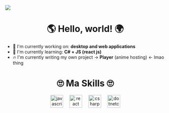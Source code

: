 ![](https://i.pinimg.com/originals/3d/2e/3e/3d2e3e5a266f05becb4fb522a962f105.jpg)


<div id="toc">
  <ul align="center" style="list-style: none">
    <summary>
      <h1>
       🌎 Hello, world! 🌍
      </h1>
    </summary>
  </ul>
</div>

- 💼 I'm currently working on: **desktop and web applications**
- 🌱 I'm currently learning: **С# + JS (react js)**
- 🔥 I'm currently writing my own project -> **Player** (anime hosting) <- lmao thing

<div id="toc">
  <ul align="center" style="list-style: none">
    <summary>
      <h1>
      🙄 Ma Skills 🙄
      </h1>
    </summary>
  </ul>
</div>
<div align="center">
  <img src="https://cdn.jsdelivr.net/gh/devicons/devicon/icons/javascript/javascript-original.svg" height="40" alt="javascript logo"  />
  <img width="12" />
  <img src="https://cdn.jsdelivr.net/gh/devicons/devicon/icons/react/react-original.svg" height="40" alt="react logo"  />
  <img width="12" />
  <img src="https://cdn.jsdelivr.net/gh/devicons/devicon/icons/csharp/csharp-original.svg" height="40" alt="csharp logo"  />
  <img width="12" />
  <img src="https://cdn.jsdelivr.net/gh/devicons/devicon/icons/dotnetcore/dotnetcore-original.svg" height="40" alt="dotnetcore logo"  />
</div>

